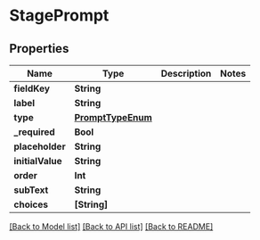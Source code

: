 # StagePrompt

## Properties
Name | Type | Description | Notes
------------ | ------------- | ------------- | -------------
**fieldKey** | **String** |  | 
**label** | **String** |  | 
**type** | [**PromptTypeEnum**](PromptTypeEnum.md) |  | 
**_required** | **Bool** |  | 
**placeholder** | **String** |  | 
**initialValue** | **String** |  | 
**order** | **Int** |  | 
**subText** | **String** |  | 
**choices** | **[String]** |  | 

[[Back to Model list]](../README.md#documentation-for-models) [[Back to API list]](../README.md#documentation-for-api-endpoints) [[Back to README]](../README.md)



